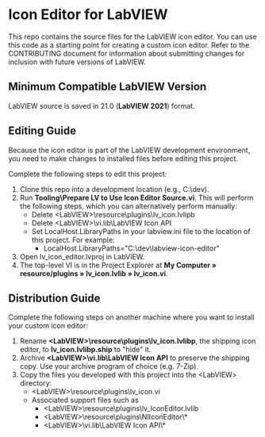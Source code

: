 # Icon Editor for LabVIEW
This repo contains the source files for the LabVIEW icon editor.
You can use this code as a starting point for creating a custom icon editor. Refer to the CONTRIBUTING document for information about submitting changes for inclusion with future versions of LabVIEW.

## Minimum Compatible LabVIEW Version
LabVIEW source is saved in 21.0 (__LabVIEW 2021__) format.

## Editing Guide ##
Because the icon editor is part of the LabVIEW development environment, you need to make changes to installed files before editing this project.

Complete the following steps to edit this project:
1. Clone this repo into a development location (e.g., C:\dev).
2. Run __Tooling\Prepare LV to Use Icon Editor Source.vi__.
This will perform the following steps, which you can alternatively perform manually:
   * Delete \<LabVIEW\>\\resource\\plugins\\lv_icon.lvlipb
   * Delete \<LabVIEW\>\\vi.lib\\LabVIEW Icon API
   * Set LocalHost.LibraryPaths in your labview.ini file to the location of this project. For example:
      * LocalHost.LibraryPaths="C:\\dev\\labview-icon-editor"
3. Open lv_icon_editor.lvproj in LabVIEW.
4. The top-level VI is in the Project Explorer at __My Computer &#x00BB; resource/plugins &#x00BB; lv_icon.lvlib &#x00BB; lv_icon.vi__.


## Distribution Guide ##
Complete the following steps on another machine where you want to install your custom icon editor:
1. Rename __\<LabVIEW\>\\resource\\plugins\\lv_icon.lvlibp__, the shipping icon editor, to __lv_icon.lvlibp.ship__ to "hide" it.
2. Archive __\<LabVIEW\>\\vi.lib\\LabVIEW Icon API__ to preserve the shipping copy.  Use your archive program of choice (e.g. 7-Zip).
3. Copy the files you developed with this project into the \<LabVIEW\> directory:  
   - \<LabVIEW\>\resource\plugins\lv_icon.vi 
   - Associated support files such as
      - \<LabVIEW\>\\resource\\plugins\\lv_IconEditor.lvlib
      - \<LabVIEW\>\\resource\\plugins\\NIIconEditor\\*
      - \<LabVIEW\>\\vi.lib\\LabVIEW Icon API\\*
